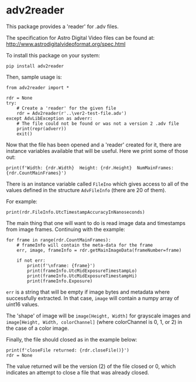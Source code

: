 adv2reader
==========

This package provides a 'reader' for .adv files.

The specification for Astro Digital Video files can be 
found at: <http://www.astrodigitalvideoformat.org/spec.html>

To install this package on your system:

    pip install adv2reader

Then, sample usage is:

    from adv2reader import *
    
    rdr = None
    try:
        # Create a 'reader' for the given file
        rdr = Adv2reader(r'..\ver2-test-file.adv')
    except AdvLibException as adverr:
        # The file could not be found or was not a version 2 .adv file
        print(repr(adverr))
        exit()

Now that the file has been opened and a 'reader' created for it, 
there are instance variables available that will be useful.
Here we print some of those out:

    print(f'Width: {rdr.Width}  Height: {rdr.Height}  NumMainFrames: {rdr.CountMainFrames}')

There is an instance variable called `FileIno` which gives access to all
of the values defined in the structure `AdvFileInfo` (there are 20 of them).

For example:

    print(rdr.FileInfo.UtcTimestampAccuracyInNanoseconds)
    
The main thing that one will want to do is read image data and timestamps from image frames.
Continuing with the example:
  
    
    for frame in range(rdr.CountMainFrames):
        # frameInfo will contain the meta-data for the frame
        err, image, frameInfo = rdr.getMainImageData(frameNumber=frame)

        if not err:
            print(f'\nframe: {frame}')
            print(frameInfo.UtcMidExposureTimestampLo)
            print(frameInfo.UtcMidExposureTimestampHi)
            print(frameInfo.Exposure)

`err` is a string that will be empty if image bytes and metadata where successfully extracted.
In that case, `image` will contain a numpy array of uint16 values.

The 'shape' of image will be `image[Height, Width]` for grayscale images
and `image[Height, Width, colorChannel]` (where colorChannel is 0, 1, or 2)
in the case of a color image.

Finally, the file should closed as in the example below:

    print(f'closeFile returned: {rdr.closeFile()}')
    rdr = None
    
The value returned will be the version (2) of the file closed or 0, which indicates an attempt to close a file that was
already closed.
